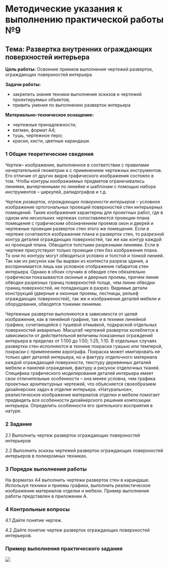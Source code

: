 # Методические указания к выполнению практической работы №9

## Тема: Развертка внутренних ограждающих поверхностей интерьера

**Цель работы:** Освоение приемов выполнения чертежей разверток, ограждающих поверхностей интерьера

**Задачи работы:**

*   закрепить знания техники выполнения эскизов и чертежей проектируемых объектов;
*   привить умения по выполнению разверток интерьера

**Материально-техническое оснащение:**

*   чертежные принадлежности;
*   ватман, формат А4;
*   тушь, чертежное перо;
*   краски, кисти, цветные карандаши.

### 1 Общие теоретические сведения

_Чертеж_– изображение, выполненное в соответствии с правилами начертательной геометрии и с применением чертежных инструментов. Его отличие от других видов графического изображения состояло в том. Чтобы контуры изображаемых предметов ограничивались линиями, вычерченными по линейке и шаблонам с помощью набора инструментов – циркулей, рапидографов и т.д.

_Чертеж разверток, ограждающих поверхности интерьеров_ – условное изображение ортогональных проекций поверхностей стен интерьерных помещений. Такие изображения характерны для проектных работ, где в одном или нескольких чертежах сопоставляются проекции плана помещения с графическим обозначением проемов окон и дверей и чертежные проекции разверток стен этого же помещения. Если в чертеже сочетаются изображение плана и разверток стен, то разрезной контур деталей ограждающих поверхностей, так же как контур каждой из проекций плана. Обводится толстыми разрезными линиями. Если в чертеже присутствуют только проекции стен без изображения плана. То они по контуру могут обводиться условно и толстой и тонкой линией. Так как их рисунок как бы вырван из контекста разреза здания, а воспринимается лишь как условное отображение габаритов стен интерьера. Однако в обоих случаях в обводке стен обязательно графически показываются оконные и дверные проемы, причем линия обводки разрезных границ поверхностей толще, чем линии обводки границ поверхностей, не попадающих в разрез. Видимые детали конструкций (дверные и оконные проемы, лестницы, рельеф ограждающих поверхностей), так же и изображения деталей мебели и оборудования, обводятся тонкими линиями.

Чертежные развертки выполняются в зависимости от целей изображения, как в линейной графике, так и в технике линейной графики, сочетающейся с тушевой отмывкой, подкраской отдельных поверхностей акварелью. Масштаб чертежей разверток колеблется в зависимости от действительной величины показанных ограждений интерьера в пределах от 1:100 до 1:50; 1:25, 1:10\. В отдельных случаях развертки стен исполняются в технике покраски гуашью или темперой, покраски с применением аэрографа. Покраска может имитировать не только цвет деталей интерьера, но и фактуру отделочного материала каждой ограждающей поверхности, текстуру деревянных деталей мебели и панелей ограждения, фактуру и рисунок отделочных тканей. Специфика графического моделирования деталей интерьера имеет свои отличительные особенности – она менее условна, чем графика проектных архитектурных чертежей, что объясняется своеобразием дизайнерских задач в отделке интерьера. «Натуральное», реалистическое изображение материалов отделки и мебели помогает предвидеть все особенности дизайнерского решения композиции интерьера. Определить особенности его зрительного восприятия в натуре.

### 2 Задание

2.1 Выполнить чертеж разверток ограждающих поверхностей интерьеров

2.2 Выполнить эскизы чертежей разверток ограждающих поверхностей интерьеров в полихромных техниках.

### 3 Порядок выполнения работы

На форматах А4 выполнить чертежи разверток стен в карандаше. Используя техники и приемы графики, выполнить реалистическое изображение материалов отделки и мебели. Пример выполнения работы представлен в приложении А.

### 4 Контрольные вопросы

4.1 Дайте понятие чертеж.

4.2 Дайте понятие чертеж разверток ограждающих поверхностей интерьеров.

### Пример выполнения практического задания

![](assets/a9.png)